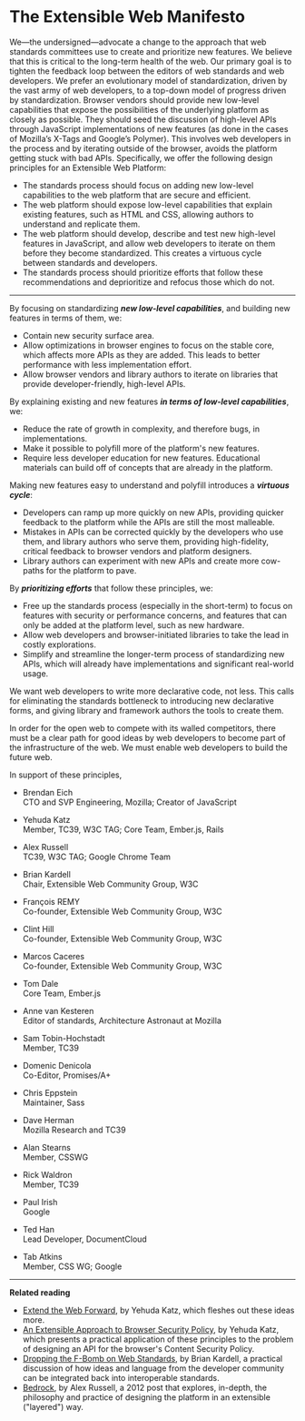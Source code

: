 The Extensible Web Manifesto
============================

We—the undersigned—advocate a change to the approach that web standards committees use to create and prioritize new features. We believe that this is critical to the long-term health of the web.
Our primary goal is to tighten the feedback loop between the editors of web standards and web developers. We prefer an evolutionary model of standardization, driven by the vast army of web developers, to a top-down model of progress driven by standardization.
Browser vendors should provide new low-level capabilities that expose the possibilities of the underlying platform as closely as possible. They should seed the discussion of high-level APIs through JavaScript implementations of new features (as done in the cases of Mozilla’s X-Tags and Google’s Polymer). This involves web developers in the process and by iterating outside of the browser, avoids the platform getting stuck with bad APIs.
Specifically, we offer the following design principles for an Extensible Web Platform:
* The standards process should focus on adding new low-level capabilities to the web platform that are secure and efficient.
* The web platform should expose low-level capabilities that explain existing features, such as HTML and CSS, allowing authors to understand and replicate them.
* The web platform should develop, describe and test new high-level features in JavaScript, and allow web developers to iterate on them before they become standardized. This creates a virtuous cycle between standards and developers.
* The standards process should prioritize efforts that follow these recommendations and deprioritize and refocus those which do not.

------

By focusing on standardizing ***_new low-level capabilities_***, and building new features in terms of them, we:
* Contain new security surface area.
* Allow optimizations in browser engines to focus on the stable core, which affects more APIs as they are added. This leads to better performance with less implementation effort.
* Allow browser vendors and library authors to iterate on libraries that provide developer-friendly, high-level APIs.

By explaining existing and new features ***_in terms of low-level capabilities_***, we:
* Reduce the rate of growth in complexity, and therefore bugs, in implementations.
* Make it possible to polyfill more of the platform's new features.
* Require less developer education for new features. Educational materials can build off of concepts that are already in the platform.

Making new features easy to understand and polyfill introduces a ***_virtuous cycle_***:
* Developers can ramp up more quickly on new APIs, providing quicker feedback to the platform while the APIs are still the most malleable.
* Mistakes in APIs can be corrected quickly by the developers who use them, and library authors who serve them, providing high-fidelity, critical feedback to browser vendors and platform designers.
* Library authors can experiment with new APIs and create more cow-paths for the platform to pave.

By ***_prioritizing efforts_*** that follow these principles, we:
* Free up the standards process (especially in the short-term) to focus on features with security or performance concerns, and features that can only be added at the platform level, such as new hardware.
* Allow web developers and browser-initiated libraries to take the lead in costly explorations.
* Simplify and streamline the longer-term process of standardizing new APIs, which will already have implementations and significant real-world usage.


We want web developers to write more declarative code, not less. This calls for eliminating the standards bottleneck to introducing new declarative forms, and giving library and framework authors the tools to create them.


In order for the open web to compete with its walled competitors, there must be a clear path for good ideas by web developers to become part of the infrastructure of the web. We must enable web developers to build the future web.


In support of these principles,

* Brendan Eich <br>
CTO and SVP Engineering, Mozilla; Creator of JavaScript

* Yehuda Katz <br>
Member, TC39, W3C TAG; Core Team, Ember.js, Rails

* Alex Russell <br>
TC39, W3C TAG; Google Chrome Team

* Brian Kardell <br>
Chair, Extensible Web Community Group, W3C

* François REMY <br>
Co-founder, Extensible Web Community Group, W3C

* Clint Hill <br>
Co-founder, Extensible Web Community Group, W3C

* Marcos Caceres <br> 
Co-founder, Extensible Web Community Group, W3C

* Tom Dale <br>
Core Team, Ember.js

* Anne van Kesteren <br>
Editor of standards, Architecture Astronaut at Mozilla

* Sam Tobin-Hochstadt <br>
Member, TC39

* Domenic Denicola <br>
Co-Editor, Promises/A+

* Chris Eppstein <br>
Maintainer, Sass

* Dave Herman <br>
Mozilla Research and TC39

* Alan Stearns <br>
Member, CSSWG

* Rick Waldron <br>
Member, TC39

* Paul Irish <br>
Google

* Ted Han <br>
Lead Developer, DocumentCloud

* Tab Atkins <br>
Member, CSS WG; Google

-----

**Related reading**
* [Extend the Web Forward](http://yehudakatz.com/2013/05/21/extend-the-web-forward/), by Yehuda Katz, which fleshes out these ideas more.
* [An Extensible Approach to Browser Security Policy](http://yehudakatz.com/2013/05/24/an-extensible-approach-to-browser-security-policy/), by Yehuda Katz, which presents a practical application of these principles to the problem of designing an API for the browser's Content Security Policy.
* [Dropping the F-Bomb on Web Standards](https://briankardell.wordpress.com/2013/05/17/dropping-the-f-bomb/), by Brian Kardell, a practical discussion of how ideas and language from the developer community can be integrated back into interoperable standards.
* [Bedrock](http://infrequently.org/2012/04/bedrock/), by Alex Russell, a 2012 post that explores, in-depth, the philosophy and practice of designing the platform in an extensible ("layered") way.
